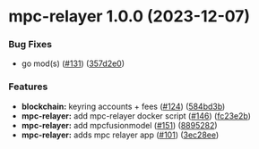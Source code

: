 # mpc-relayer 1.0.0 (2023-12-07)


### Bug Fixes

* go mod(s) ([#131](https://github.com/qredo/fusionchain/issues/131)) ([357d2e0](https://github.com/qredo/fusionchain/commit/357d2e07cdc9e71160a8bb669d836d7af5565650))


### Features

* **blockchain:** keyring accounts + fees ([#124](https://github.com/qredo/fusionchain/issues/124)) ([584bd3b](https://github.com/qredo/fusionchain/commit/584bd3b4cd37bd53d2c7264329ad2486666e9810))
* **mpc-relayer:** add mpc-relayer docker script ([#146](https://github.com/qredo/fusionchain/issues/146)) ([fc23e2b](https://github.com/qredo/fusionchain/commit/fc23e2b5498cb82b1d0bb1e85557a6935a79832f))
* **mpc-relayer:** add mpcfusionmodel ([#151](https://github.com/qredo/fusionchain/issues/151)) ([8895282](https://github.com/qredo/fusionchain/commit/8895282771a4d6ea1a51a2d432961f8a55f9d392))
* **mpc-relayer:** adds mpc relayer app ([#101](https://github.com/qredo/fusionchain/issues/101)) ([3ec28ee](https://github.com/qredo/fusionchain/commit/3ec28ee0dceb3dc36a6fe1c13ce53db619bd4a31))
